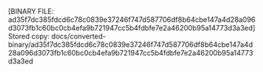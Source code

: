 [BINARY FILE: ad35f7dc385fdcd6c78c0839e37246f747d587706df8b64cbe147a4d28a096d3073fb1c60bc0cb4efa9b721947cc5b4fdbfe7e2a46200b95a14773d3a3ed]
Stored copy: docs/converted-binary/ad35f7dc385fdcd6c78c0839e37246f747d587706df8b64cbe147a4d28a096d3073fb1c60bc0cb4efa9b721947cc5b4fdbfe7e2a46200b95a14773d3a3ed
